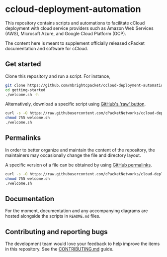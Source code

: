 # ccloud-deployment-automation

This repository contains scripts and automations to facilitate cCloud deployment with cloud service providers such as Amazon Web Services (AWS), Microsoft Azure, and Google Cloud Platform (GCP).

The content here is meant to supplement officially released cPacket documentation and software for cCloud.

## Get started

Clone this repository and run a script.
For instance,

```bash
git clone https://github.com/mbrightcpacket/ccloud-deployment-automation
cd getting-started
./welcome.sh -h
```

Alternatively, download a specific script using [GitHub's 'raw' button][raw].

```bash
curl -s -O https://raw.githubusercontent.com/cPacketNetworks/ccloud-deployment-automation/main/getting-started/welcome.sh
chmod 755 welcome.sh
./welcome.sh
```

## Permalinks

In order to better organize and maintain the content of the repository, the maintainers may occasionally change the file and directory layout.

A specific version of a file can be obtained by using [GitHub permalinks][permalinks].

```bash
curl -s -O https://raw.githubusercontent.com/cPacketNetworks/cloud-deployment-automation/786f80f3cc692ef960223fa85f509df7af016b24/getting-started/welcome.sh
chmod 755 welcome.sh
./welcome.sh
```

## Documentation

For the moment, documentation and any accompanying diagrams are hosted alongside the scripts in `README.md` files.

## Contributing and reporting bugs

The development team would love your feedback to help improve the items in this repository.
See the [CONTRIBUTING.md](/CONTRIBUTING.md) guide.

[raw]: https://docs.github.com/en/repositories/working-with-files/using-files/viewing-a-file
[permalinks]: https://docs.github.com/en/repositories/working-with-files/using-files/getting-permanent-links-to-files
